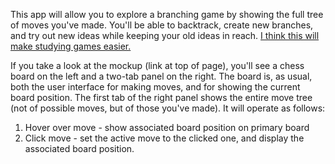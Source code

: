 This app will allow you to explore a branching game by showing the full tree of moves you've made. You'll be able to backtrack, create new branches, and try out new ideas while keeping your old ideas in reach. [I think this will make studying games easier.](http://carlosd.ghost.io/exploring-chess-moves/)

If you take a look at the mockup (link at top of page), you'll see a chess board on the left and a two-tab panel on the right. The board is, as usual, both the user interface for making moves, and for showing the current board position. The first tab of the right panel shows the entire move tree (not of possible moves, but of those you've made). It will operate as follows: 
1. Hover over move - show associated board position on primary board
2. Click move - set the active move to the clicked one, and display the associated board position. 